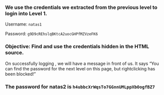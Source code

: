 ### We use the credentials we extracted from the previous level to login into Level 1.

Username: `natas1`

Password:  `g9D9cREhslqBKtcA2uocGHPfMZVzeFK6` 


### Objective: Find and use the credentials hidden in the HTML source.

On successfully logging , we will have a message in front of us. It says “You can find the password for the next level on this page, but rightclicking has been blocked!”

<!--The password for natas2 is h4ubbcXrWqsTo7GGnnUMLppXbOogfBZ7 -->

### The password for natas2 is `h4ubbcXrWqsTo7GGnnUMLppXbOogfBZ7` 